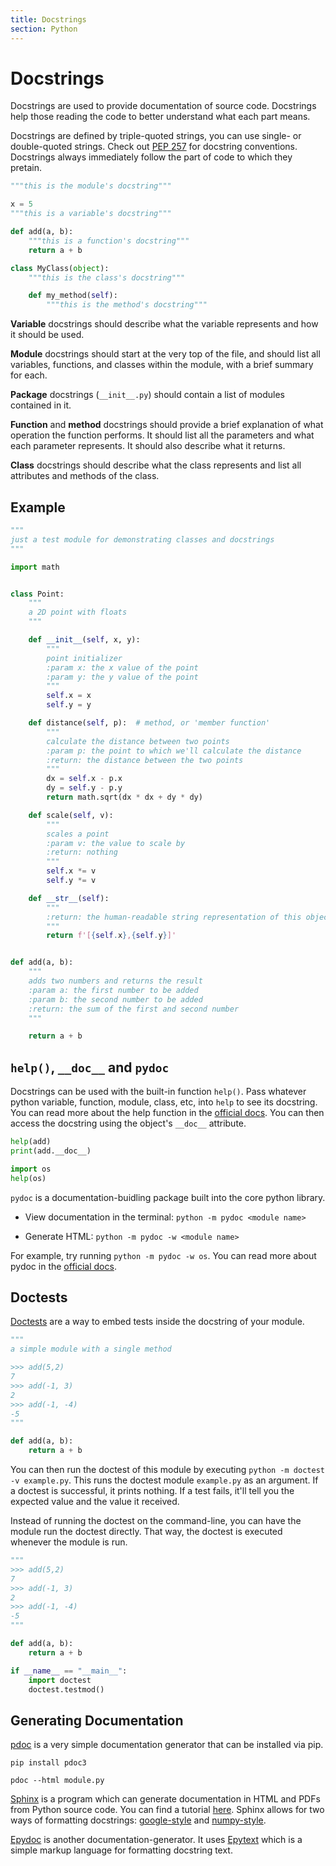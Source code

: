```yaml
---
title: Docstrings
section: Python
---
```


# Docstrings

Docstrings are used to provide documentation of source code. Docstrings help those reading the code to better understand what each part means.

Docstrings are defined by triple-quoted strings, you can use single- or double-quoted strings. Check out [PEP 257](https://www.python.org/dev/peps/pep-0257/) for docstring conventions. Docstrings always immediately follow the part of code to which they pretain.

```python
"""this is the module's docstring"""

x = 5
"""this is a variable's docstring"""

def add(a, b):
    """this is a function's docstring"""
    return a + b

class MyClass(object):
    """this is the class's docstring"""

    def my_method(self):
        """this is the method's docstring"""
```

**Variable** docstrings should describe what the variable represents and how it should be used.

**Module** docstrings should start at the very top of the file, and should list all variables, functions, and classes within the module, with a brief summary for each.

**Package** docstrings (`__init__.py`) should contain a list of modules contained in it.

**Function** and **method** docstrings should provide a brief explanation of what operation the function performs. It should list all the parameters and what each parameter represents. It should also describe what it returns.

**Class** docstrings should describe what the class represents and list all attributes and methods of the class. 


## Example

```python
"""
just a test module for demonstrating classes and docstrings
"""

import math


class Point:
    """
    a 2D point with floats
    """

    def __init__(self, x, y):
        """
        point initializer
        :param x: the x value of the point
        :param y: the y value of the point
        """
        self.x = x
        self.y = y

    def distance(self, p):  # method, or 'member function'
        """
        calculate the distance between two points
        :param p: the point to which we'll calculate the distance
        :return: the distance between the two points
        """
        dx = self.x - p.x
        dy = self.y - p.y
        return math.sqrt(dx * dx + dy * dy)

    def scale(self, v):
        """
        scales a point
        :param v: the value to scale by
        :return: nothing
        """
        self.x *= v
        self.y *= v

    def __str__(self):
        """
        :return: the human-readable string representation of this object 
        """
        return f'[{self.x},{self.y}]'


def add(a, b):
    """
    adds two numbers and returns the result
    :param a: the first number to be added
    :param b: the second number to be added
    :return: the sum of the first and second number
    """

    return a + b

```


## `help()`, `__doc__` and `pydoc`

Docstrings can be used with the built-in function `help()`. Pass whatever python variable, function, module, class, etc, into `help` to see its docstring. You can read more about the help function in the [official docs](https://docs.python.org/3.6/library/functions.html#help). You can then access the docstring using the object's `__doc__` attribute.

```python
help(add)
print(add.__doc__)

import os
help(os)
```

`pydoc` is a documentation-buidling package built into the core python library.
 
 
- View documentation in the terminal:  `python -m pydoc <module name>`

- Generate HTML: `python -m pydoc -w <module name>`

For example, try running `python -m pydoc -w os`. You can read more about pydoc in the [official docs](https://docs.python.org/3.6/library/pydoc.html).

## Doctests

[Doctests](https://docs.python.org/3/library/doctest.html) are a way to embed tests inside the docstring of your module.

```python
"""
a simple module with a single method

>>> add(5,2)
7
>>> add(-1, 3)
2
>>> add(-1, -4)
-5
"""

def add(a, b):
    return a + b
```

You can then run the doctest of this module by executing `python -m doctest -v example.py`. This runs the doctest module `example.py` as an argument. If a doctest is successful, it prints nothing. If a test fails, it'll tell you the expected value and the value it received.

Instead of running the doctest on the command-line, you can have the module run the doctest directly. That way, the doctest is executed whenever the module is run.

```python
"""
>>> add(5,2)
7
>>> add(-1, 3)
2
>>> add(-1, -4)
-5
"""

def add(a, b):
    return a + b

if __name__ == "__main__":
    import doctest
    doctest.testmod()
```


## Generating Documentation

[pdoc](https://pdoc3.github.io/pdoc/) is a very simple documentation generator that can be installed via pip.

`pip install pdoc3`

`pdoc --html module.py`

[Sphinx](http://www.sphinx-doc.org/en/stable/index.html) is a program which can generate documentation in HTML and PDFs from Python source code. You can find a tutorial [here](http://www.sphinx-doc.org/en/stable/tutorial.html). Sphinx allows for two ways of formatting docstrings: [google-style](http://www.sphinx-doc.org/en/stable/ext/example_google.html) and [numpy-style](http://www.sphinx-doc.org/en/stable/ext/example_numpy.html#example-numpy).

[Epydoc](http://epydoc.sourceforge.net/) is another documentation-generator. It uses [Epytext](http://epydoc.sourceforge.net/epytextintro.html) which is a simple markup language for formatting docstring text.
